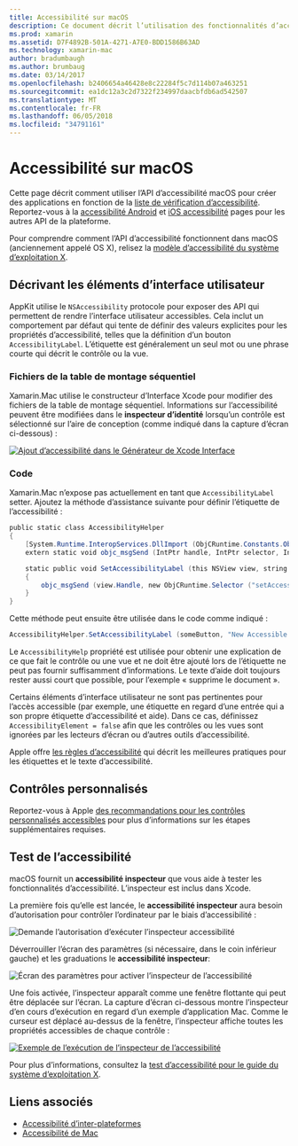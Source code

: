 ```yaml
---
title: Accessibilité sur macOS
description: Ce document décrit l’utilisation des fonctionnalités d’accessibilité macOS dans une application Xamarin.Mac. Elle explique décrivant éléments d’interface utilisateur dans les plans conceptuels et code, des contrôles personnalisés et l’accessibilité de test.
ms.prod: xamarin
ms.assetid: D7F4892B-501A-4271-A7E0-BDD1586B63AD
ms.technology: xamarin-mac
author: bradumbaugh
ms.author: brumbaug
ms.date: 03/14/2017
ms.openlocfilehash: b2406654a46428e8c22284f5c7d114b07a463251
ms.sourcegitcommit: ea1dc12a3c2d7322f234997daacbfdb6ad542507
ms.translationtype: MT
ms.contentlocale: fr-FR
ms.lasthandoff: 06/05/2018
ms.locfileid: "34791161"
---
```

# <a name="accessibility-on-macos"></a>Accessibilité sur macOS

Cette page décrit comment utiliser l’API d’accessibilité macOS pour créer des applications en fonction de la [liste de vérification d’accessibilité](~/cross-platform/app-fundamentals/accessibility.md).
Reportez-vous à la [accessibilité Android](~/android/app-fundamentals/accessibility.md) et [iOS accessibilité](~/ios/app-fundamentals/accessibility.md) pages pour les autres API de la plateforme.

Pour comprendre comment l’API d’accessibilité fonctionnent dans macOS (anciennement appelé OS X), relisez la [modèle d’accessibilité du système d’exploitation X](https://developer.apple.com/library/mac/documentation/Accessibility/Conceptual/AccessibilityMacOSX/OSXAXmodel.html).

## <a name="describing-ui-elements"></a>Décrivant les éléments d’interface utilisateur

AppKit utilise le `NSAccessibility` protocole pour exposer des API qui permettent de rendre l’interface utilisateur accessibles. Cela inclut un comportement par défaut qui tente de définir des valeurs explicites pour les propriétés d’accessibilité, telles que la définition d’un bouton `AccessibilityLabel`. L’étiquette est généralement un seul mot ou une phrase courte qui décrit le contrôle ou la vue.

### <a name="storyboard-files"></a>Fichiers de la table de montage séquentiel

Xamarin.Mac utilise le constructeur d’Interface Xcode pour modifier des fichiers de la table de montage séquentiel.
Informations sur l’accessibilité peuvent être modifiées dans le **inspecteur d’identité** lorsqu’un contrôle est sélectionné sur l’aire de conception (comme indiqué dans la capture d’écran ci-dessous) :

[![Ajout d’accessibilité dans le Générateur de Xcode Interface](accessibility-images/xcode.png "Ajout d’accessibilité dans le Générateur de Xcode Interface")](accessibility-images/xcode-large.png#lightbox)

### <a name="code"></a>Code

Xamarin.Mac n’expose pas actuellement en tant que `AccessibilityLabel` setter.  Ajoutez la méthode d’assistance suivante pour définir l’étiquette de l’accessibilité :

```csharp
public static class AccessibilityHelper
{
    [System.Runtime.InteropServices.DllImport (ObjCRuntime.Constants.ObjectiveCLibrary)]
    extern static void objc_msgSend (IntPtr handle, IntPtr selector, IntPtr label);

    static public void SetAccessibilityLabel (this NSView view, string value)
    {
        objc_msgSend (view.Handle, new ObjCRuntime.Selector ("setAccessibilityLabel:").Handle, new NSString (value).Handle);
    }
}
```

Cette méthode peut ensuite être utilisée dans le code comme indiqué :

```csharp
AccessibilityHelper.SetAccessibilityLabel (someButton, "New Accessible Description");
```

Le `AccessibilityHelp` propriété est utilisée pour obtenir une explication de ce que fait le contrôle ou une vue et ne doit être ajouté lors de l’étiquette ne peut pas fournir suffisamment d’informations. Le texte d’aide doit toujours rester aussi court que possible, pour l’exemple « supprime le document ».

Certains éléments d’interface utilisateur ne sont pas pertinentes pour l’accès accessible (par exemple, une étiquette en regard d’une entrée qui a son propre étiquette d’accessibilité et aide).
Dans ce cas, définissez `AccessibilityElement = false` afin que les contrôles ou les vues sont ignorées par les lecteurs d’écran ou d’autres outils d’accessibilité.

Apple offre [les règles d’accessibilité](https://developer.apple.com/library/mac/documentation/Accessibility/Conceptual/AccessibilityMacOSX/EnhancingtheAccessibilityofStandardAppKitControls.html) qui décrit les meilleures pratiques pour les étiquettes et le texte d’accessibilité.

## <a name="custom-controls"></a>Contrôles personnalisés

Reportez-vous à Apple [des recommandations pour les contrôles personnalisés accessibles](https://developer.apple.com/library/mac/documentation/Accessibility/Conceptual/AccessibilityMacOSX/ImplementingAccessibilityforCustomControls.html) pour plus d’informations sur les étapes supplémentaires requises.

## <a name="testing-accessibility"></a>Test de l’accessibilité

macOS fournit un **accessibilité inspecteur** que vous aide à tester les fonctionnalités d’accessibilité. L’inspecteur est inclus dans Xcode.

La première fois qu’elle est lancée, le **accessibilité inspecteur** aura besoin d’autorisation pour contrôler l’ordinateur par le biais d’accessibilité :

![Demande l’autorisation d’exécuter l’inspecteur accessibilité](accessibility-images/accessibility-inspector-1.png "demande l’autorisation d’exécuter l’inspecteur d’accessibilité")

Déverrouiller l’écran des paramètres (si nécessaire, dans le coin inférieur gauche) et les graduations le **accessibilité inspecteur**:

![Écran des paramètres pour activer l’inspecteur de l’accessibilité](accessibility-images/accessibility-inspector-2.png "écran des paramètres pour activer l’inspecteur de l’accessibilité")

Une fois activée, l’inspecteur apparaît comme une fenêtre flottante qui peut être déplacée sur l’écran. La capture d’écran ci-dessous montre l’inspecteur d’en cours d’exécution en regard d’un exemple d’application Mac. Comme le curseur est déplacé au-dessus de la fenêtre, l’inspecteur affiche toutes les propriétés accessibles de chaque contrôle :

[![Exemple de l’exécution de l’inspecteur de l’accessibilité](accessibility-images/accessibility-example.png "en cours d’exécution de l’exemple d’accessibilité inspecteur")](accessibility-images/accessibility-example-large.png#lightbox)

Pour plus d’informations, consultez la [test d’accessibilité pour le guide du système d’exploitation X](https://developer.apple.com/library/mac/documentation/Accessibility/Conceptual/AccessibilityMacOSX/OSXAXTestingApps.html).



## <a name="related-links"></a>Liens associés

- [Accessibilité d’inter-plateformes](~/cross-platform/app-fundamentals/accessibility.md)
- [Accessibilité de Mac](https://www.apple.com/accessibility/mac/)
